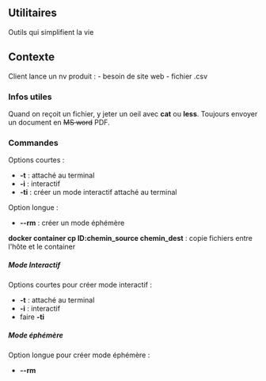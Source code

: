 ## Utilitaires

Outils qui simplifient la vie

## Contexte

Client lance un nv produit : 
    - besoin de site web
    - fichier .csv 

### Infos utiles

Quand on reçoit un fichier, y jeter un oeil avec **cat** ou **less**.
Toujours envoyer un document en ~~MS word~~ PDF.

### Commandes

Options courtes : 

* **-t** : attaché au terminal
* **-i** : interactif
* **-ti** : créer un mode interactif attaché au terminal

Option longue :

* **--rm** : créer un mode éphémère

**docker container cp ID:chemin_source chemin_dest** : copie fichiers entre l'hôte et le container

##### Mode Interactif 

Options courtes pour créer mode interactif : 

* **-t** : attaché au terminal
* **-i** : interactif
* faire **-ti**

##### Mode éphémère 

Option longue pour créer mode éphémère :

* **--rm**




